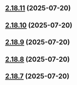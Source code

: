## [2.18.11](https://github.com/ghoshRitesh12/aniwatch-api/compare/v2.18.10...v2.18.11) (2025-07-20)



## [2.18.10](https://github.com/ghoshRitesh12/aniwatch-api/compare/v2.18.9...v2.18.10) (2025-07-20)



## [2.18.9](https://github.com/ghoshRitesh12/aniwatch-api/compare/v2.18.8...v2.18.9) (2025-07-20)



## [2.18.8](https://github.com/ghoshRitesh12/aniwatch-api/compare/v2.18.7...v2.18.8) (2025-07-20)



## [2.18.7](https://github.com/ghoshRitesh12/aniwatch-api/compare/v2.18.6...v2.18.7) (2025-07-20)



